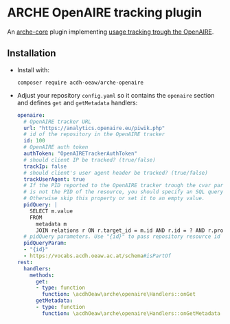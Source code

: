 # ARCHE OpenAIRE tracking plugin

An [arche-core](https://github.com/acdh-oeaw/arche-core) plugin implementing [usage tracking trough the OpenAIRE](https://openaire.github.io/usage-statistics-guidelines/service-specification/service-spec/).

## Installation

* Install with:
  ```
  composer require acdh-oeaw/arche-openaire
  ```
* Adjust your repository `config.yaml` so it contains the `openaire` section and defines `get` and `getMetadata` handlers:
  ```yaml
  openaire:
    # OpenAIRE tracker URL
    url: "https://analytics.openaire.eu/piwik.php"
    # id of the repository in the OpenAIRE tracker
    id: 100
    # OpenAIRE auth token
    authToken: "OpenAIRETrackerAuthToken"
    # should client IP be tracked? (true/false)
    trackIp: false
    # should client's user agent header be tracked? (true/false)
    trackUserAgent: true
    # If the PID reported to the OpenAIRE tracker trough the cvar parameter
    # is not the PID of the resource, you should specify an SQL query fetching it.
    # Otherwise skip this property or set it to an empty value.
    pidQuery: |
      SELECT m.value 
      FROM 
        metadata m 
        JOIN relations r ON r.target_id = m.id AND r.id = ? AND r.property = ?
    # pidQuery parameters. Use "{id}" to pass repository resource id
    pidQueryParam:
    - "{id}"
    - https://vocabs.acdh.oeaw.ac.at/schema#isPartOf
  rest:
    handlers:
      methods:
        get:
        - type: function
          function: \acdhOeaw\arche\openaire\Handlers::onGet
        getMetadata:
        - type: function
          function: \acdhOeaw\arche\openaire\Handlers::onGetMetadata
  ```

